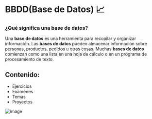 # BBDD(Base de Datos) 📈

### ¿Qué significa una base de datos?
Una **base de datos** es una herramienta para recopilar y organizar información. Las **bases de datos** pueden almacenar información sobre personas, productos, pedidos u otras cosas. Muchas **bases de datos** comienzan como una lista en una hoja de cálculo o en un programa de procesamiento de texto.

## Contenido: 
- Ejercicios
- Examenes
- Temas
- Proyectos

![image](https://cdn-icons-png.flaticon.com/512/1420/1420398.png)
